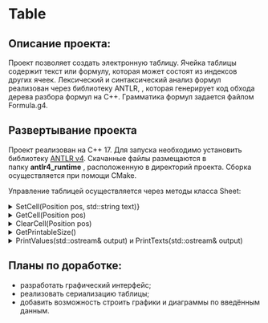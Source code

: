 # Table

## Описание проекта:

Проект позволяет создать электронную таблицу. Ячейка таблицы содержит текст или формулу, которая может состоят из индексов других ячеек. Лексический и синтаксический анализ формул реализован через библиотеку ANTLR, , которая генерирует код обхода дерева разбора формул на С++. Грамматика формул задается файлом Formula.g4.

## Развертывание проекта

Проект реализован на С++ 17.  Для запуска необходимо установить библиотеку [ANTLR v4](https://github.com/antlr/antlr4/tree/master/runtime/Cpp). Скачанные файлы размещаются в папку **antlr4_runtime** , расположенную в директорий проекта. Сборка осуществляется при помощи CMake.

Управление таблицей осуществляется через методы класса Sheet:

<details><summary>SetCell(Position pos, std::string text)}</summary>Задаёт содержимое ячейки. Если текст начинается со знака "=", то он интерпретируется, как формула, в противном случае, как текст.</details>


<details><summary>GetCell(Position pos) </summary>Возвращает значение ячейки.</details>

<details><summary>ClearCell(Position pos)</summary>Очищает ячейку.</details>

<details><summary>GetPrintableSize()</summary>Вычисляет размер области, которая участвует в печати. Определяется как ограничивающий прямоугольник всех ячеек с непустым текстом.</details>

<details><summary>PrintValues(std::ostream& output) и PrintTexts(std::ostream& output)</summary> Выводит всю таблицу в переданный поток.</details>

## Планы по доработке:

- разработать графический интерфейс;
- реализовать сериализацию таблицы;
- добавить возможность строить графики и диаграммы по введённым данным.





